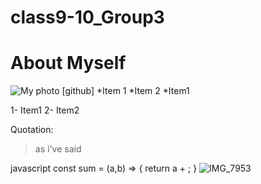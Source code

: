 # class9-10_Group3

# About Myself 


![My photo](myphoto) 
[github]
*Item 1
*Item 2
    *Item1

1- Item1
2- Item2

Quotation:
> as i've said

javascript
const sum = (a,b) => {
    return a + ;
}
![IMG_7953](https://user-images.githubusercontent.com/63817895/81872686-851c6200-957a-11ea-8aeb-ae77db5840a9.jpg)

